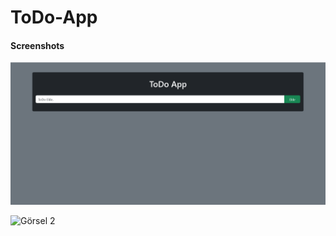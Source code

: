 # ToDo-App

#### Screenshots

![Görsel 1](https://github.com/BilalAtesli/ToDo-App/blob/main/img1.png)

![Görsel 2](/TodoApp/img2.png)
